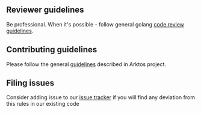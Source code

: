 ## Reviewer guidelines

Be professional. When it's possible - follow general golang [code review guidelines](https://github.com/golang/go/wiki/CodeReviewComments).

## Contributing guidelines

Please follow the general [guidelines](https://github.com/futurewei-cloud/arktos/blob/master/CONTRIBUTING.md) described in Arktos project.
## Filing issues

Consider adding issue to our [issue tracker](https://github.com/futurewei-cloud/arktos-vm-runtime/issues) if you will find any deviation from this rules in our existing code

